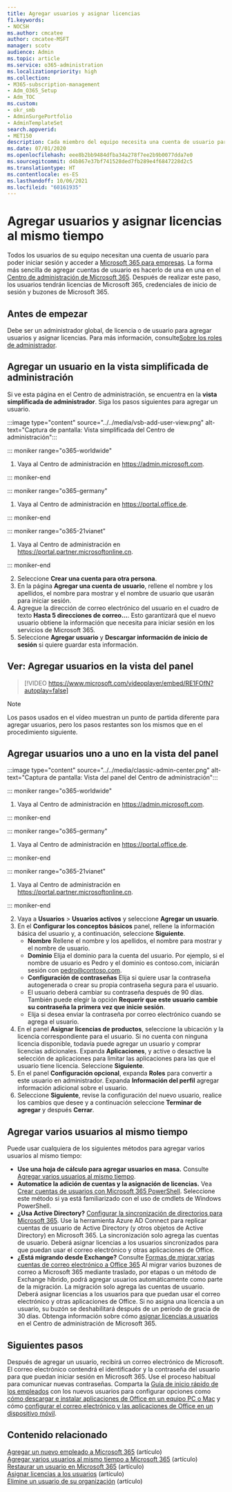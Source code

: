 ```yaml
---
title: Agregar usuarios y asignar licencias
f1.keywords:
- NOCSH
ms.author: cmcatee
author: cmcatee-MSFT
manager: scotv
audience: Admin
ms.topic: article
ms.service: o365-administration
ms.localizationpriority: high
ms.collection:
- M365-subscription-management
- Adm_O365_Setup
- Adm_TOC
ms.custom:
- okr_smb
- AdminSurgePortfolio
- AdminTemplateSet
search.appverid:
- MET150
description: Cada miembro del equipo necesita una cuenta de usuario para poder iniciar sesión y acceder a Microsoft 365 para empresas. Obtenga información sobre cómo agregar usuarios y asignar licencias.
ms.date: 07/01/2020
ms.openlocfilehash: eee8b2bb9484dfba34a278f7ee2b9b0077dda7e0
ms.sourcegitcommit: d4b867e37bf741528ded7fb289e4f6847228d2c5
ms.translationtype: HT
ms.contentlocale: es-ES
ms.lasthandoff: 10/06/2021
ms.locfileid: "60161935"
---
```

# <a name="add-users-and-assign-licenses-at-the-same-time"></a>Agregar usuarios y asignar licencias al mismo tiempo

Todos los usuarios de su equipo necesitan una cuenta de usuario para poder iniciar sesión y acceder a [Microsoft 365 para empresas](https://www.microsoft.com/microsoft-365/business). La forma más sencilla de agregar cuentas de usuario es hacerlo de una en una en el <a href="https://go.microsoft.com/fwlink/p/?linkid=2024339" target="_blank">Centro de administración de Microsoft 365</a>. Después de realizar este paso, los usuarios tendrán licencias de Microsoft 365, credenciales de inicio de sesión y buzones de Microsoft 365.

## <a name="before-you-begin"></a>Antes de empezar

Debe ser un administrador global, de licencia o de usuario para agregar usuarios y asignar licencias. Para más información, consulte[Sobre los roles de administrador](../../admin/add-users/about-admin-roles.md).

## <a name="add-a-user-in-the-admin-simplified-view"></a>Agregar un usuario en la vista simplificada de administración

Si ve esta página en el Centro de administración, se encuentra en la **vista simplificada de administrador**. Siga los pasos siguientes para agregar un usuario.

:::image type="content" source="../../media/vsb-add-user-view.png" alt-text="Captura de pantalla: Vista simplificada del Centro de administración":::

::: moniker range="o365-worldwide"

1. Vaya al Centro de administración en <https://admin.microsoft.com>.

::: moniker-end

::: moniker range="o365-germany"

1. Vaya al Centro de administración en <a href="https://go.microsoft.com/fwlink/p/?linkid=848041" target="_blank">https://portal.office.de</a>.

::: moniker-end

::: moniker range="o365-21vianet"

1. Vaya al Centro de administración en <a href="https://go.microsoft.com/fwlink/p/?linkid=850627" target="_blank">https://portal.partner.microsoftonline.cn</a>.

::: moniker-end 

2. Seleccione **Crear una cuenta para otra persona**.
3. En la página **Agregar una cuenta de usuario**, rellene el nombre y los apellidos, el nombre para mostrar y el nombre de usuario que usarán para iniciar sesión.
4. Agregue la dirección de correo electrónico del usuario en el cuadro de texto **Hasta 5 direcciones de correo...**. Esto garantizará que el nuevo usuario obtiene la información que necesita para iniciar sesión en los servicios de Microsoft 365.
5. Seleccione **Agregar usuario** y **Descargar información de inicio de sesión** si quiere guardar esta información.

## <a name="watch-add-users-in-the-dashboard-view"></a>Ver: Agregar usuarios en la vista del panel

> [!VIDEO https://www.microsoft.com/videoplayer/embed/RE1FOfN?autoplay=false]

> [!NOTE]
> Los pasos usados en el vídeo muestran un punto de partida diferente para agregar usuarios, pero los pasos restantes son los mismos que en el procedimiento siguiente.

## <a name="add-users-one-at-a-time-in-the-dashboard-view"></a>Agregar usuarios uno a uno en la vista del panel

:::image type="content" source="../../media/classic-admin-center.png" alt-text="Captura de pantalla: Vista del panel del Centro de administración":::

::: moniker range="o365-worldwide"

1. Vaya al Centro de administración en <https://admin.microsoft.com>.

::: moniker-end

::: moniker range="o365-germany"

1. Vaya al Centro de administración en <a href="https://go.microsoft.com/fwlink/p/?linkid=848041" target="_blank">https://portal.office.de</a>.

::: moniker-end

::: moniker range="o365-21vianet"

1. Vaya al Centro de administración en <a href="https://go.microsoft.com/fwlink/p/?linkid=850627" target="_blank">https://portal.partner.microsoftonline.cn</a>.

::: moniker-end 

2. Vaya a **Usuarios**  >  **Usuarios activos** y seleccione **Agregar un usuario**.
3. En el **Configurar los conceptos básicos** panel, rellene la información básica del usuario y, a continuación, seleccione **Siguiente**.
    - **Nombre** Rellene el nombre y los apellidos, el nombre para mostrar y el nombre de usuario.
    - **Dominio** Elija el dominio para la cuenta del usuario. Por ejemplo, si el nombre de usuario es Pedro y el dominio es contoso.com, iniciarán sesión con pedro@contoso.com.
    - **Configuración de contraseñas** Elija si quiere usar la contraseña autogenerada o crear su propia contraseña segura para el usuario.
    - El usuario deberá cambiar su contraseña después de 90 días. También puede elegir la opción **Requerir que este usuario cambie su contraseña la primera vez que inicie sesión**.
    - Elija si desea enviar la contraseña por correo electrónico cuando se agrega el usuario.
4. En el panel **Asignar licencias de productos**, seleccione la ubicación y la licencia correspondiente para el usuario. Si no cuenta con ninguna licencia disponible, todavía puede agregar un usuario y comprar licencias adicionales. Expanda **Aplicaciones**, y active o desactive la selección de aplicaciones para limitar las aplicaciones para las que el usuario tiene licencia. Seleccione **Siguiente**.
5. En el panel **Configuración opcional**, expanda **Roles** para convertir a este usuario en administrador. Expanda **Información del perfil** agregar información adicional sobre el usuario.
6. Seleccione **Siguiente**, revise la configuración del nuevo usuario, realice los cambios que desee y a continuación seleccione **Terminar de agregar** y después **Cerrar**.

## <a name="add-multiple-users-at-the-same-time"></a>Agregar varios usuarios al mismo tiempo

Puede usar cualquiera de los siguientes métodos para agregar varios usuarios al mismo tiempo:

- **Use una hoja de cálculo para agregar usuarios en masa.** Consulte [Agregar varios usuarios al mismo tiempo](../../enterprise/add-several-users-at-the-same-time.md).
- **Automatice la adición de cuentas y la asignación de licencias.** Vea [Crear cuentas de usuarios con Microsoft 365 PowerShell](../../enterprise/create-user-accounts-with-microsoft-365-powershell.md). Seleccione este método si ya está familiarizado con el uso de cmdlets de Windows PowerShell.
- **¿Usa Active Directory?** [Configurar la sincronización de directorios para Microsoft 365](../../enterprise/set-up-directory-synchronization.md). Use la herramienta Azure AD Connect para replicar cuentas de usuario de Active Directory (y otros objetos de Active Directory) en Microsoft 365. La sincronización solo agrega las cuentas de usuario. Deberá asignar licencias a los usuarios sincronizados para que puedan usar el correo electrónico y otras aplicaciones de Office.
- **¿Está migrando desde Exchange?** Consulte [Formas de migrar varias cuentas de correo electrónico a Office 365](/Exchange/mailbox-migration/mailbox-migration) Al migrar varios buzones de correo a Microsoft 365 mediante traslado, por etapas o un método de Exchange híbrido, podrá agregar usuarios automáticamente como parte de la migración. La migración solo agrega las cuentas de usuario. Deberá asignar licencias a los usuarios para que puedan usar el correo electrónico y otras aplicaciones de Office. Si no asigna una licencia a un usuario, su buzón se deshabilitará después de un período de gracia de 30 días. Obtenga información sobre cómo [asignar licencias a usuarios](../manage/assign-licenses-to-users.md) en el Centro de administración de Microsoft 365.

## <a name="next-steps"></a>Siguientes pasos

Después de agregar un usuario, recibirá un correo electrónico de Microsoft. El correo electrónico contendrá el identificador y la contraseña del usuario para que puedan iniciar sesión en Microsoft 365. Use el proceso habitual para comunicar nuevas contraseñas. Comparta la [Guía de inicio rápido de los empleados](../../business-video/employee-quick-setup.md) con los nuevos usuarios para configurar opciones como [cómo descargar e instalar aplicaciones de Office en un equipo PC o Mac](https://support.microsoft.com/office/4414eaaf-0478-48be-9c42-23adc4716658) y cómo [configurar el correo electrónico y las aplicaciones de Office en un dispositivo móvil](https://support.microsoft.com/office/7dabb6cb-0046-40b6-81fe-767e0b1f014f).

## <a name="related-content"></a>Contenido relacionado

[Agregar un nuevo empleado a Microsoft 365](add-new-employee.md) (artículo)\
[Agregar varios usuarios al mismo tiempo a Microsoft 365](../../enterprise/add-several-users-at-the-same-time.md) (artículo)\
[Restaurar un usuario en Microsoft 365](restore-user.md) (artículo)\
[Asignar licencias a los usuarios](../manage/assign-licenses-to-users.md) (artículo)\
[Elimine un usuario de su organización](delete-a-user.md) (artículo)
